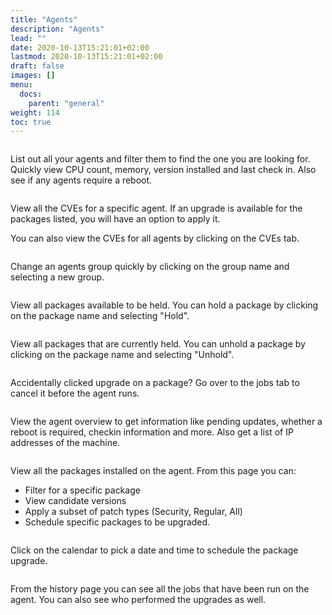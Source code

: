 ```yaml
---
title: "Agents"
description: "Agents"
lead: ""
date: 2020-10-13T15:21:01+02:00
lastmod: 2020-10-13T15:21:01+02:00
draft: false
images: []
menu:
  docs:
    parent: "general"
weight: 114
toc: true
---
```


<a href="/images/agents.png" target=_blank><img src="/images/agents.png" alt="" class="img-fluid rounded"/></a>

List out all your agents and filter them to find the one you are looking for. Quickly view CPU count, memory, version installed and last check in. Also see if any agents require a reboot.

<a href="/images/agent_cves.png" target=_blank><img src="/images/agent_cves.png" alt="" class="img-fluid rounded"/></a>

View all the CVEs for a specific agent. If an upgrade is available for the packages listed, you will have an option to apply it.

You can also view the CVEs for all agents by clicking on the CVEs tab.

<a href="/images/agent_groups.png" target=_blank><img src="/images/agent_groups.png" alt="" class="img-fluid rounded"/></a>

Change an agents group quickly by clicking on the group name and selecting a new group.

<a href="/images/agent_hold.png" target=_blank><img src="/images/agent_hold.png" alt="" class="img-fluid rounded"/></a>

View all packages available to be held. You can hold a package by clicking on the package name and selecting "Hold".

<a href="/images/agent_unhold.png" target=_blank><img src="/images/agent_unhold.png" alt="" class="img-fluid rounded"/></a>

View all packages that are currently held. You can unhold a package by clicking on the package name and selecting "Unhold".

<a href="/images/agent_jobs.png" target=_blank><img src="/images/agent_jobs.png" alt="" class="img-fluid rounded"/></a>

Accidentally clicked upgrade on a package? Go over to the jobs tab to cancel it before the agent runs.

<a href="/images/agent_overview.png" target=_blank><img src="/images/agent_overview.png" alt="" class="img-fluid rounded"/></a>

View the agent overview to get information like pending updates, whether a reboot is required, checkin information and more. Also get a list of IP addresses of the machine.

<a href="/images/agent_packages.png" target=_blank><img src="/images/agent_packages.png" alt="" class="img-fluid rounded"/></a>

View all the packages installed on the agent. From this page you can:

* Filter for a specific package
* View candidate versions
* Apply a subset of patch types (Security, Regular, All)
* Schedule specific packages to be upgraded.

<a href="/images/agent_scheduled_jobs.png" target=_blank><img src="/images/agent_scheduled_jobs.png" alt="" class="img-fluid rounded"/></a>

Click on the calendar to pick a date and time to schedule the package upgrade.

<a href="/images/agent_history.png" target=_blank><img src="/images/agent_history.png" alt="" class="img-fluid rounded"/></a>

From the history page you can see all the jobs that have been run on the agent. You can also see who performed the upgrades as well.
